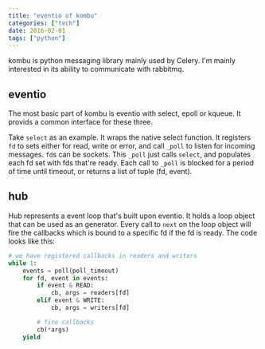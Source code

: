 ```yaml
---
title: "eventio of kombu"
categories: ["tech"]
date: 2016-02-01
tags: ["python"]
---
```

kombu is python messaging library mainly used by Celery. I'm mainly interested in its ability to communicate with rabbitmq.

## eventio
The most basic part of kombu is eventio with select, epoll or kqueue. It provids a common interface for these three.

Take `select` as an example. It wraps the native select function. It registers `fd` to sets either for read, write or error, and call `_poll` to listen for incoming messages. `fd`s can be sockets. This `_poll` just calls `select`, and populates each fd set with fds that're ready. Each call to `_poll` is blocked for a period of time until timeout, or returns a list of tuple (fd, event).

## hub
Hub represents a event loop that's built upon eventio. It holds a loop object that can be used as an generator. Every call to `next` on the loop object will fire the callbacks which is bound to a specific fd if the fd is ready. The code looks like this:
```python
# we have registered callbacks in readers and writers
while 1:
    events = poll(poll_timeout)
    for fd, event in events:
        if event & READ:
            cb, args = readers[fd]
        elif event & WRITE:
            cb, args = writers[fd]

        # fire callbacks
        cb(*args)
    yield
```

